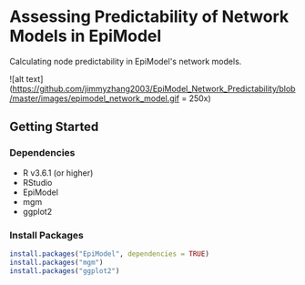 # Assessing Predictability of Network Models in EpiModel
Calculating node predictability in EpiModel's network models.

![alt text](https://github.com/jimmyzhang2003/EpiModel_Network_Predictability/blob/master/images/epimodel_network_model.gif = 250x)


## Getting Started
### Dependencies
- R v3.6.1 (or higher)
- RStudio
- EpiModel
- mgm
- ggplot2

### Install Packages 
```r
install.packages("EpiModel", dependencies = TRUE)
install.packages("mgm")
install.packages("ggplot2")
```

